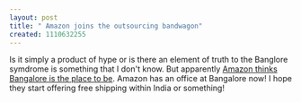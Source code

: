 ```yaml
--- 
layout: post
title: " Amazon joins the outsourcing bandwagon"
created: 1110632255
---
```

Is it simply a product of hype or is there an element of truth to the Banglore symdrome is something that I don't know. But apparently <a href="http://news.com.com/Amazon+details+Indian+operations/21w-M1038_3-5607122.html?part=rss&tag=5606366&subj=news">Amazon thinks Bangalore is the place to be</a>. Amazon has an office at Bangalore now! I hope they start offering free shipping within India or something!
